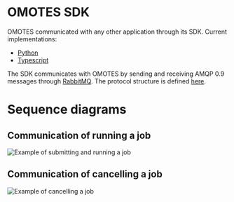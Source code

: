 # OMOTES SDK

OMOTES communicated with any other application through its SDK. Current implementations:

- [Python](https://github.com/Project-OMOTES/omotes-sdk-python)
- [Typescript](https://github.com/Project-OMOTES/typescript-sdk)

The SDK communicates with OMOTES by sending and receiving AMQP 0.9 messages through 
[RabbitMQ](https://www.rabbitmq.com/). The protocol structure is defined 
[here](https://github.com/Project-OMOTES/omotes-sdk-protocol).

# Sequence diagrams

## Communication of running a job
![Example of submitting and running a job](http://www.plantuml.com/plantuml/proxy?cache=no&src=https://raw.github.com/Project-OMOTES/architecture-documentation/master/sdk/submit_and_run_job.puml)

## Communication of cancelling a job
![Example of cancelling a job](http://www.plantuml.com/plantuml/proxy?cache=no&src=https://raw.github.com/Project-OMOTES/architecture-documentation/master/sdk/cancel_job.puml)
